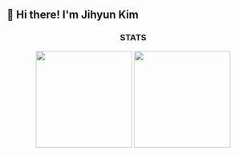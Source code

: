 ## 👋 Hi there! I'm Jihyun Kim

<!--
**kjh1130/kjh1130** is a ✨ _special_ ✨ repository because its `README.md` (this file) appears on your GitHub profile.

Here are some ideas to get you started:

- 🔭 I’m currently working on ...
- 🌱 I’m currently learning ...
- 👯 I’m looking to collaborate on ...
- 🤔 I’m looking for help with ...
- 💬 Ask me about ...
- 📫 How to reach me: ...
- 😄 Pronouns: ...
- ⚡ Fun fact: ...
-->
<h3 align="center">STATS</h3>
<div align="center">
  <img src="https://github-readme-stats.vercel.app/api?username=kjh1130&show_icons=true&theme=radical" height=192px box-sizing= content-box border-style=none background-color=solid white/>
  <img src="https://github-readme-stats.vercel.app/api/top-langs/?username=kjh1130&layout=compact" height=192px />
</div>
